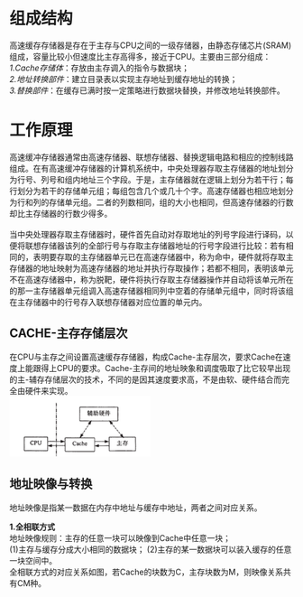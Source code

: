 **组成结构**
==
高速缓存存储器是存在于主存与CPU之间的一级存储器，由静态存储芯片(SRAM)组成，容量比较小但速度比主存高得多，接近于CPU。主要由三部分组成：  
*1.Cache存储体*：存放由主存调入的指令与数据块；  
*2.地址转换部件*：建立目录表以实现主存地址到缓存地址的转换；  
*3.替换部件*：在缓存已满时按一定策略进行数据块替换，并修改地址转换部件。

**工作原理**
==
高速缓冲存储器通常由高速存储器、联想存储器、替换逻辑电路和相应的控制线路组成。在有高速缓冲存储器的计算机系统中，中央处理器存取主存储器的地址划分为行号、列号和组内地址三个字段。于是，主存储器就在逻辑上划分为若干行；每行划分为若干的存储单元组；每组包含几个或几十个字。高速存储器也相应地划分为行和列的存储单元组。二者的列数相同，组的大小也相同，但高速存储器的行数却比主存储器的行数少得多。  
<br/>当中央处理器存取主存储器时，硬件首先自动对存取地址的列号字段进行译码，以便将联想存储器该列的全部行号与存取主存储器地址的行号字段进行比较：若有相同的，表明要存取的主存储器单元已在高速存储器中，称为命中，硬件就将存取主存储器的地址映射为高速存储器的地址并执行存取操作；若都不相同，表明该单元不在高速存储器中，称为脱靶，硬件将执行存取主存储器操作并自动将该单元所在的那一主存储器单元组调入高速存储器相同列中空着的存储单元组中，同时将该组在主存储器中的行号存入联想存储器对应位置的单元内。   

**CACHE-主存存储层次**   
--
在CPU与主存之间设置高速缓存存储器，构成Cache-主存层次，要求Cache在速度上能跟得上CPU的要求。Cache-主存间的地址映象和调度吸取了比它较早出现的主-辅存存储层次的技术，不同的是因其速度要求高，不是由软、硬件结合而完全由硬件来实现。  
![images](https://github.com/caijiahao2018/ichw/blob/master/baidu1.png)   

**地址映像与转换**
--  
地址映像是指某一数据在内存中地址与缓存中地址，两者之间对应关系。  

**1.全相联方式**  
地址映像规则：主存的任意一块可以映像到Cache中任意一块；  
(1)主存与缓存分成大小相同的数据块；
(2)主存的某一数据块可以装入缓存的任意一块空间中。  
全相联方式的对应关系如图，若Cache的块数为C，主存块数为M，则映像关系共有CM种。







